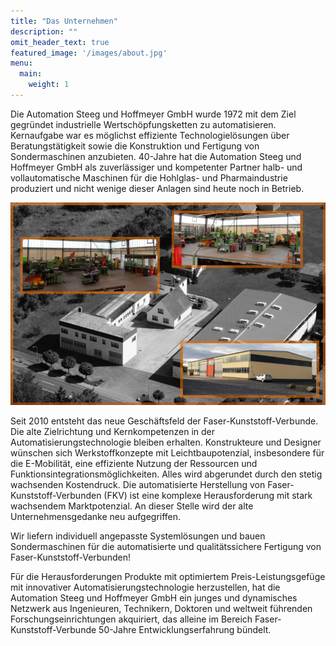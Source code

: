 ```yaml
---
title: "Das Unternehmen"
description: ""
omit_header_text: true
featured_image: '/images/about.jpg'
menu:
  main:
    weight: 1
---
```


Die Automation Steeg und Hoffmeyer GmbH wurde 1972 mit dem Ziel gegründet industrielle Wertschöpfungsketten zu automatisieren. Kernaufgabe war es möglichst effiziente Technologielösungen über Beratungstätigkeit sowie die Konstruktion und Fertigung von Sondermaschinen anzubieten. 40-Jahre hat die Automation Steeg und Hoffmeyer GmbH als zuverlässiger und kompetenter Partner halb- und vollautomatische Maschinen für die Hohlglas- und Pharmaindustrie produziert und nicht wenige dieser Anlagen sind heute noch in Betrieb.

![Example image](/images/ASH800.jpg)

Seit 2010 entsteht das neue Geschäftsfeld der Faser-Kunststoff-Verbunde. Die alte Zielrichtung und Kernkompetenzen in der Automatisierungstechnologie bleiben erhalten.
Konstrukteure und Designer wünschen sich Werkstoffkonzepte mit Leichtbaupotenzial, insbesondere für die E-Mobilität, eine effiziente Nutzung der Ressourcen und Funktionsintegrationsmöglichkeiten. Alles wird abgerundet durch den stetig wachsenden Kostendruck.
Die automatisierte Herstellung von Faser-Kunststoff-Verbunden (FKV) ist eine komplexe Herausforderung mit stark wachsendem Marktpotenzial. An dieser Stelle wird der alte Unternehmensgedanke neu aufgegriffen.

Wir liefern individuell angepasste Systemlösungen und bauen Sondermaschinen für die automatisierte und qualitätssichere Fertigung von
Faser-Kunststoff-Verbunden!

Für die Herausforderungen Produkte mit optimiertem Preis-Leistungsgefüge mit innovativer Automatisierungstechnologie herzustellen, hat die Automation Steeg und Hoffmeyer GmbH ein junges und dynamisches Netzwerk aus Ingenieuren, Technikern, Doktoren und weltweit führenden Forschungseinrichtungen akquiriert, das alleine im Bereich Faser-Kunststoff-Verbunde 50-Jahre Entwicklungserfahrung bündelt.